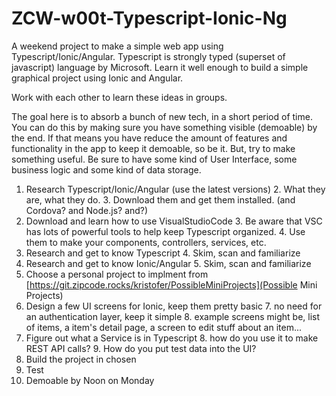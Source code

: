 # ZCW-w00t-Typescript-Ionic-Ng

A weekend project to make a simple web app using Typescript/Ionic/Angular. Typescript is strongly typed (superset of javascript) language by Microsoft. Learn it well enough to build a simple graphical project using Ionic and Angular.

Work with each other to learn these ideas in groups.

The goal here is to absorb a bunch of new tech, in a short period of time. You can do this by making sure you have something visible (demoable) by the end. If that means you have reduce the amount of features and functionality in the app to keep it demoable, so be it. But, try to make something useful. Be sure to have some kind of User Interface, some business logic and some kind of data storage.

1. Research Typescript/Ionic/Angular (use the latest versions)
    2. What they are, what they do.
    3. Download them and get them installed. (and Cordova? and Node.js? and?)
2. Download and learn how to use VisualStudioCode
    3. Be aware that VSC has lots of powerful tools to help keep Typescript organized.
    4. Use them to make your components, controllers, services, etc.
3. Research and get to know Typescript
    4. Skim, scan and familiarize
4. Research and get to know Ionic/Angular
    5. Skim, scan and familiarize
5. Choose a personal project to implment from [https://git.zipcode.rocks/kristofer/PossibleMiniProjects](Possible Mini Projects)
6. Design a few UI screens for Ionic, keep them pretty basic
    7. no need for an authentication layer, keep it simple
    8. example screens might be, list of items, a item's detail page, a screen to edit stuff about an item...
7. Figure out what a Service is in Typescript
    8. how do you use it to make REST API calls?
    9. How do you put test data into the UI?
8. Build the project in chosen
9. Test
10. Demoable by Noon on Monday